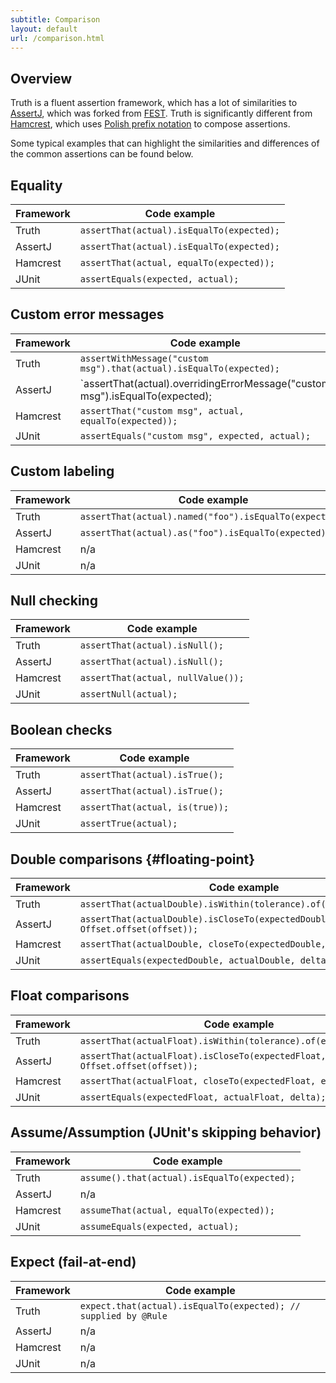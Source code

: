 ```yaml
---
subtitle: Comparison
layout: default
url: /comparison.html
---
```



## Overview

Truth is a fluent assertion framework, which has a lot of similarities to
[AssertJ], which was forked from [FEST]. Truth is significantly different
from [Hamcrest], which uses [Polish prefix notation] to compose assertions.


Some typical examples that can highlight the similarities and differences of the common assertions
can be found below.  

## Equality

Framework | Code example
--------- | -----------------------------------------
Truth     | `assertThat(actual).isEqualTo(expected);`
AssertJ   | `assertThat(actual).isEqualTo(expected);`
Hamcrest  | `assertThat(actual, equalTo(expected));`
JUnit     | `assertEquals(expected, actual);`

## Custom error messages

Framework | Code example
--------- | -------------------------------------------------------------------
Truth     | `assertWithMessage("custom msg").that(actual).isEqualTo(expected);`
AssertJ   | `assertThat(actual).overridingErrorMessage("custom msg").isEqualTo(expected);
Hamcrest  | `assertThat("custom msg", actual, equalTo(expected));`
JUnit     | `assertEquals("custom msg", expected, actual);`

## Custom labeling

Framework | Code example
--------- | ------------------------------------------------------
Truth     | `assertThat(actual).named("foo").isEqualTo(expected);`
AssertJ   | `assertThat(actual).as("foo").isEqualTo(expected);`
Hamcrest  | n/a
JUnit     | n/a

## Null checking

Framework | Code example
--------- | ----------------------------------
Truth     | `assertThat(actual).isNull();`
AssertJ   | `assertThat(actual).isNull();`
Hamcrest  | `assertThat(actual, nullValue());`
JUnit     | `assertNull(actual);`

## Boolean checks

Framework | Code example
--------- | -------------------------------
Truth     | `assertThat(actual).isTrue();`
AssertJ   | `assertThat(actual).isTrue();`
Hamcrest  | `assertThat(actual, is(true));`
JUnit     | `assertTrue(actual);`

## Double comparisons {#floating-point}

Framework | Code example
--------- | ----------------------------------------------------------------------------
Truth     | `assertThat(actualDouble).isWithin(tolerance).of(expectedDouble);`
AssertJ   | `assertThat(actualDouble).isCloseTo(expectedDouble, Offset.offset(offset));`
Hamcrest  | `assertThat(actualDouble, closeTo(expectedDouble, error));`
JUnit     | `assertEquals(expectedDouble, actualDouble, delta);`

## Float comparisons

Framework | Code example
--------- | ----------------------------------------------------------------------------
Truth     | `assertThat(actualFloat).isWithin(tolerance).of(expectedFloat);`
AssertJ   | `assertThat(actualFloat).isCloseTo(expectedFloat, Offset.offset(offset));`
Hamcrest  | `assertThat(actualFloat, closeTo(expectedFloat, error));`
JUnit     | `assertEquals(expectedFloat, actualFloat, delta);`

## Assume/Assumption (JUnit's skipping behavior)

Framework | Code example
--------- | ----------------------------------------------------------------------------
Truth     | `assume().that(actual).isEqualTo(expected);`
AssertJ   | n/a
Hamcrest  | `assumeThat(actual, equalTo(expected));`
JUnit     | `assumeEquals(expected, actual);`

## Expect (fail-at-end)

Framework | Code example
--------- | ----------------------------------------------------------------------------
Truth     | `expect.that(actual).isEqualTo(expected); // supplied by @Rule`
AssertJ   | n/a
Hamcrest  | n/a
JUnit     | n/a

<!-- References -->

[AssertJ]: http://joel-costigliola.github.io/assertj/
[FEST]: https://github.com/alexruiz/fest-assert-2.x
[Hamcrest]: https://code.google.com/p/hamcrest/
[Polish prefix notation]: http://en.wikipedia.org/wiki/Polish_notation
